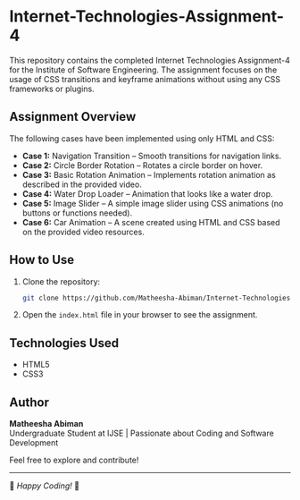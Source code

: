 # Internet-Technologies-Assignment-4

This repository contains the completed Internet Technologies Assignment-4 for the Institute of Software Engineering. The assignment focuses on the usage of CSS transitions and keyframe animations without using any CSS frameworks or plugins.

## Assignment Overview

The following cases have been implemented using only HTML and CSS:

- **Case 1:** Navigation Transition – Smooth transitions for navigation links.
- **Case 2:** Circle Border Rotation – Rotates a circle border on hover.
- **Case 3:** Basic Rotation Animation – Implements rotation animation as described in the provided video.
- **Case 4:** Water Drop Loader – Animation that looks like a water drop.
- **Case 5:** Image Slider – A simple image slider using CSS animations (no buttons or functions needed).
- **Case 6:** Car Animation – A scene created using HTML and CSS based on the provided video resources.

## How to Use

1. Clone the repository:

    ```bash
    git clone https://github.com/Matheesha-Abiman/Internet-Technologies-Assignment-4.git
    ```

3. Open the `index.html` file in your browser to see the assignment.

## Technologies Used

- HTML5
- CSS3

## Author

**Matheesha Abiman**  
Undergraduate Student at IJSE | Passionate about Coding and Software Development

Feel free to explore and contribute!

---

🌟 _Happy Coding!_ 🌟
